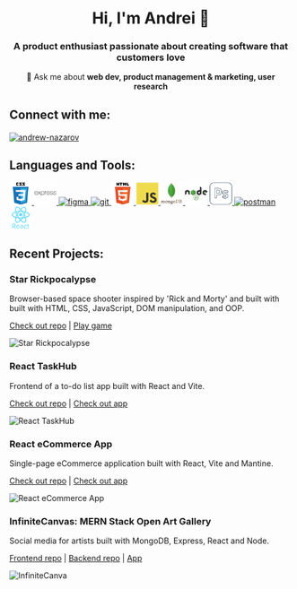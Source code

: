 <h1 align="center">Hi, I'm Andrei 👋</h1>
<h3 align="center">A product enthusiast passionate about creating software that customers love</h3>

<p align="center">💬 Ask me about <b>web dev, product management & marketing, user research</b></p>

<h2 align="left">Connect with me:</h2>
<p align="left">
<a href="https://linkedin.com/in/andrew-nazarov" target="blank"><img align="center" src="https://raw.githubusercontent.com/rahuldkjain/github-profile-readme-generator/master/src/images/icons/Social/linked-in-alt.svg" alt="andrew-nazarov" height="30" width="40" /></a>
</p>

<h2 align="left">Languages and Tools:</h2>
<p align="left"> <a href="https://www.w3schools.com/css/" target="_blank" rel="noreferrer"> <img src="https://raw.githubusercontent.com/devicons/devicon/master/icons/css3/css3-original-wordmark.svg" alt="css3" width="40" height="40"/> </a> <a href="https://expressjs.com" target="_blank" rel="noreferrer"> <img src="https://raw.githubusercontent.com/devicons/devicon/master/icons/express/express-original-wordmark.svg" alt="express" width="40" height="40"/> </a> <a href="https://www.figma.com/" target="_blank" rel="noreferrer"> <img src="https://www.vectorlogo.zone/logos/figma/figma-icon.svg" alt="figma" width="40" height="40"/> </a> <a href="https://git-scm.com/" target="_blank" rel="noreferrer"> <img src="https://www.vectorlogo.zone/logos/git-scm/git-scm-icon.svg" alt="git" width="40" height="40"/> </a> <a href="https://www.w3.org/html/" target="_blank" rel="noreferrer"> <img src="https://raw.githubusercontent.com/devicons/devicon/master/icons/html5/html5-original-wordmark.svg" alt="html5" width="40" height="40"/> </a> <a href="https://developer.mozilla.org/en-US/docs/Web/JavaScript" target="_blank" rel="noreferrer"> <img src="https://raw.githubusercontent.com/devicons/devicon/master/icons/javascript/javascript-original.svg" alt="javascript" width="40" height="40"/> </a> <a href="https://www.mongodb.com/" target="_blank" rel="noreferrer"> <img src="https://raw.githubusercontent.com/devicons/devicon/master/icons/mongodb/mongodb-original-wordmark.svg" alt="mongodb" width="40" height="40"/> </a> <a href="https://nodejs.org" target="_blank" rel="noreferrer"> <img src="https://raw.githubusercontent.com/devicons/devicon/master/icons/nodejs/nodejs-original-wordmark.svg" alt="nodejs" width="40" height="40"/> </a> <a href="https://www.photoshop.com/en" target="_blank" rel="noreferrer"> <img src="https://raw.githubusercontent.com/devicons/devicon/master/icons/photoshop/photoshop-line.svg" alt="photoshop" width="40" height="40"/> </a> <a href="https://postman.com" target="_blank" rel="noreferrer"> <img src="https://www.vectorlogo.zone/logos/getpostman/getpostman-icon.svg" alt="postman" width="40" height="40"/> </a> <a href="https://reactjs.org/" target="_blank" rel="noreferrer"> <img src="https://raw.githubusercontent.com/devicons/devicon/master/icons/react/react-original-wordmark.svg" alt="react" width="40" height="40"/> </a> </p>

<h2 align="left">Recent Projects:</h2>
<h3>Star Rickpocalypse</h3>

Browser-based space shooter inspired by 'Rick and Morty' and built with built with HTML, CSS, JavaScript, DOM manipulation, and OOP.

[Check out repo](https://github.com/andrewnzrv/star-rickpocalypse/) | [Play game](https://andrewnzrv.github.io/star-rickpocalypse/)

![Star Rickpocalypse](https://github.com/andrewnzrv/star-rickpocalypse/raw/master/images/screen-recording.gif)

<h3>React TaskHub</h3>
Frontend of a to-do list app built with React and Vite.

[Check out repo](https://github.com/andrewnzrv/react-taskhub) | [Check out app](https://react-taskhub.netlify.app/)

![React TaskHub](https://github.com/andrewnzrv/andrewnzrv/assets/73107890/fafd294e-8cf8-46ce-a76b-29b6641f71e5)

<h3>React eCommerce App</h3>
Single-page eCommerce application built with React, Vite and Mantine.

[Check out repo](https://github.com/andrewnzrv/react-ecommerce-app) | [Check out app](https://react-fake-ecommerce-app.netlify.app/)

![React eCommerce App](https://github.com/andrewnzrv/andrewnzrv/assets/73107890/355304f0-3980-482a-a600-556e29a12035)

<h3>InfiniteCanvas: MERN Stack Open Art Gallery</h3>
Social media for artists built with MongoDB, Express, React and Node.

[Frontend repo](https://github.com/andrewnzrv/ironmedia-frontend) | [Backend repo](https://github.com/andrewnzrv/ironmedia-backend) | [App](https://react-fake-ecommerce-app.netlify.app/)

![InfiniteCanva](https://github.com/andrewnzrv/andrewnzrv/assets/73107890/065062d6-d129-4679-964a-dc262d030c48)

